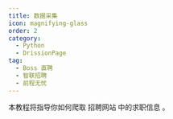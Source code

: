 ```yaml
---
title: 数据采集
icon: magnifying-glass
order: 2
category:
  - Python
  - DrissionPage
tag:
  - Boss 直聘
  - 智联招聘
  - 前程无忧
---
```


本教程将指导你如何爬取 招聘网站 中的求职信息 。

<!-- more -->